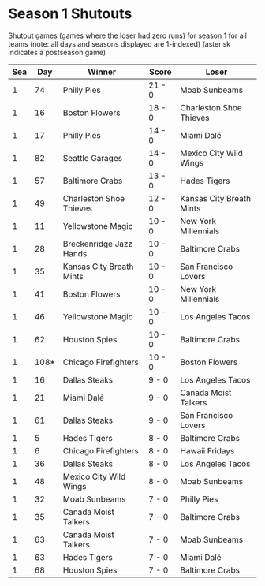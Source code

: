 # Season 1 Shutouts



Shutout games (games where the loser had zero runs) for season 1 for all teams (note: all days and seasons displayed are 1-indexed) (asterisk indicates a postseason game)


| Sea | Day | Winner | Score | Loser | 
| ------ |------ |------ |------ |------ |
| 1 | 74 | Philly Pies | 21 - 0 | Moab Sunbeams | 
| 1 | 16 | Boston Flowers | 18 - 0 | Charleston Shoe Thieves | 
| 1 | 17 | Philly Pies | 14 - 0 | Miami Dalé | 
| 1 | 82 | Seattle Garages | 14 - 0 | Mexico City Wild Wings | 
| 1 | 57 | Baltimore Crabs | 13 - 0 | Hades Tigers | 
| 1 | 49 | Charleston Shoe Thieves | 12 - 0 | Kansas City Breath Mints | 
| 1 | 11 | Yellowstone Magic | 10 - 0 | New York Millennials | 
| 1 | 28 | Breckenridge Jazz Hands | 10 - 0 | Baltimore Crabs | 
| 1 | 35 | Kansas City Breath Mints | 10 - 0 | San Francisco Lovers | 
| 1 | 41 | Boston Flowers | 10 - 0 | New York Millennials | 
| 1 | 46 | Yellowstone Magic | 10 - 0 | Los Angeles Tacos | 
| 1 | 62 | Houston Spies | 10 - 0 | Baltimore Crabs | 
| 1 | 108* | Chicago Firefighters | 10 - 0 | Boston Flowers | 
| 1 | 16 | Dallas Steaks | 9 - 0 | Los Angeles Tacos | 
| 1 | 21 | Miami Dalé | 9 - 0 | Canada Moist Talkers | 
| 1 | 61 | Dallas Steaks | 9 - 0 | San Francisco Lovers | 
| 1 | 5 | Hades Tigers | 8 - 0 | Baltimore Crabs | 
| 1 | 6 | Chicago Firefighters | 8 - 0 | Hawaii Fridays | 
| 1 | 36 | Dallas Steaks | 8 - 0 | Los Angeles Tacos | 
| 1 | 48 | Mexico City Wild Wings | 8 - 0 | Moab Sunbeams | 
| 1 | 32 | Moab Sunbeams | 7 - 0 | Philly Pies | 
| 1 | 35 | Canada Moist Talkers | 7 - 0 | Baltimore Crabs | 
| 1 | 63 | Canada Moist Talkers | 7 - 0 | Moab Sunbeams | 
| 1 | 63 | Hades Tigers | 7 - 0 | Miami Dalé | 
| 1 | 68 | Houston Spies | 7 - 0 | Baltimore Crabs | 


